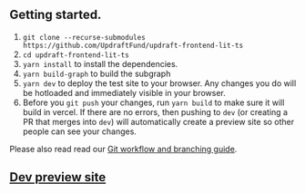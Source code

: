 ## Getting started.

1. `git clone --recurse-submodules https://github.com/UpdraftFund/updraft-frontend-lit-ts`
2. `cd updraft-frontend-lit-ts`
3. `yarn install` to install the dependencies.
4. `yarn build-graph` to build the subgraph
5. `yarn dev` to deploy the test site to your browser. Any changes you do will be hotloaded and immediately visible in your browser.
6. Before you `git push` your changes, run `yarn build` to make sure it will build in vercel. If there are no errors, then pushing to `dev` (or creating a PR that merges into `dev`) will automatically create a preview site so other people can see your changes.

Please also read read our [Git workflow and branching guide](https://github.com/UpdraftFund/.github?tab=readme-ov-file#git-workflow-and-branching-guide). 

## [Dev preview site](https://updraft-lit.vercel.app/)
